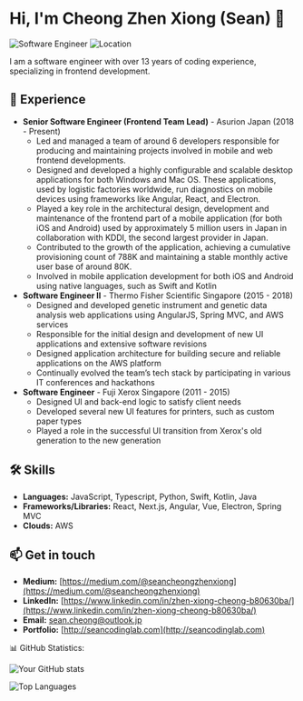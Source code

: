 # Hi, I'm Cheong Zhen Xiong (Sean) 👋

![Software Engineer](https://img.shields.io/badge/Software%20Engineer-Frontend%20Team%20Lead-2980b9?style=flat&labelColor=2c3e50&logo=data:image/svg%2Bxml;base64,<BASE64_DATA>&colorA=ffffff)
![Location](https://img.shields.io/badge/Location-Tokyo,%20Japan-16a085?style=flat&labelColor=2c3e50&logo=data:image/svg%2Bxml;base64,<BASE64_DATA>&colorA=ffffff)

I am a software engineer with over 13 years of coding experience, specializing in frontend development.

## 💼 Experience

- **Senior Software Engineer (Frontend Team Lead)** - Asurion Japan (2018 - Present)
  - Led and managed a team of around 6 developers responsible for producing and maintaining projects involved in mobile and web frontend developments.
  - Designed and developed a highly configurable and scalable desktop applications for both Windows and Mac OS. These applications, used by logistic factories worldwide, run diagnostics on mobile devices using frameworks like Angular, React, and Electron.
  - Played a key role in the architectural design, development and maintenance of the frontend part of a mobile application (for both iOS and Android) used by approximately 5 million users in Japan in collaboration with KDDI, the second largest provider in Japan.
  - Contributed to the growth of the application, achieving a cumulative provisioning count of 788K and maintaining a stable monthly active user base of around 80K.
  - Involved in mobile application development for both iOS and Android using native languages, such as Swift and Kotlin
- **Software Engineer II** - Thermo Fisher Scientific Singapore (2015 - 2018)
  - Designed and developed genetic instrument and genetic data analysis web applications using AngularJS, Spring MVC, and AWS services
  - Responsible for the initial design and development of new UI applications and extensive software revisions
  - Designed application architecture for building secure and reliable applications on the AWS platform
  - Continually evolved the team’s tech stack by participating in various IT conferences and hackathons
- **Software Engineer** - Fuji Xerox Singapore (2011 - 2015)
  - Designed UI and back-end logic to satisfy client needs
  - Developed several new UI features for printers, such as custom paper types
  - Played a role in the successful UI transition from Xerox's old generation to the new generation

## 🛠️ Skills

- **Languages:** JavaScript, Typescript, Python, Swift, Kotlin, Java
- **Frameworks/Libraries:** React, Next.js, Angular, Vue, Electron, Spring MVC
- **Clouds:** AWS

## 📫 Get in touch

- **Medium:** [https://medium.com/@seancheongzhenxiong](https://medium.com/@seancheongzhenxiong)
- **LinkedIn:** [https://www.linkedin.com/in/zhen-xiong-cheong-b80630ba/](https://www.linkedin.com/in/zhen-xiong-cheong-b80630ba/)
- **Email:** [sean.cheong@outlook.jp](mailto:sean.cheong@outlook.jp)
- **Portfolio:** [http://seancodinglab.com](http://seancodinglab.com)

📊 GitHub Statistics:

![Your GitHub stats](https://github-readme-stats.vercel.app/api?username=seancheong&show_icons=true&theme=radical)

![Top Languages](https://github-readme-stats.vercel.app/api/top-langs/?username=seancheong&layout=compact&theme=radical)
